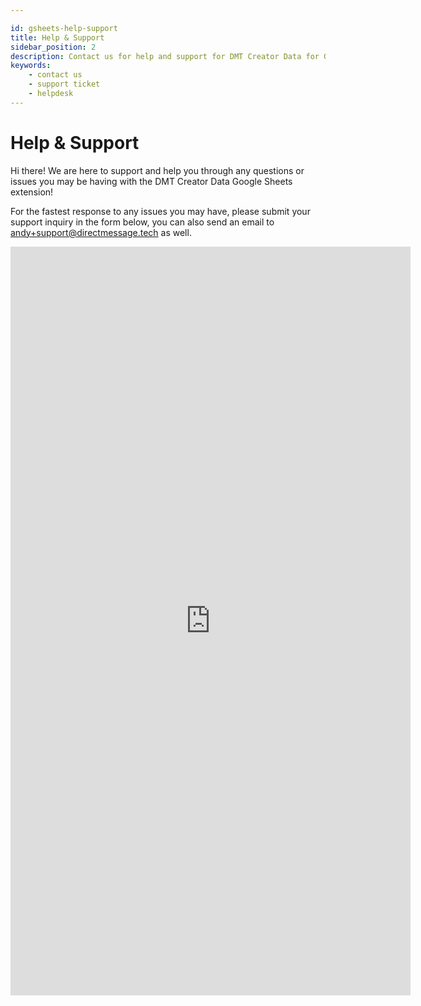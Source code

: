```yaml
---

id: gsheets-help-support
title: Help & Support
sidebar_position: 2
description: Contact us for help and support for DMT Creator Data for Google Sheets extension
keywords:
    - contact us
    - support ticket
    - helpdesk
---
```


# Help & Support

Hi there! We are here to support and help you through any questions or issues you may be having with the DMT Creator Data Google Sheets extension!

For the fastest response to any issues you may have, please submit your support inquiry in the form below, you can also send an email to andy+support@directmessage.tech as well.

<!-- <iframe class="airtable-embed airtable-dynamic-height" src="https://airtable.com/embed/appzETVKT8y3nFxsx/shr1bHROPcWon5ivv?backgroundColor=pink&prefill_FormType=Technical+support&prefill_CaseSource=Google+Extension" frameborder="0" onmousewheel="" width="100%" height="1219" style={{background: 'transparent', border: '1px solid #ccc'}}></iframe> -->

<iframe src="https://docs.google.com/forms/d/e/1FAIpQLSeG9qhguujK_DdnIYTjLM0Q5EIaT2881FbIa_AEqrOUr-60pA/viewform?embedded=true&usp=pp_url&entry.618118206=Technical+support&entry.1614651797=Google+Extension" width="640" height="1198" frameborder="0" marginheight="0" marginwidth="0">Loading…</iframe>